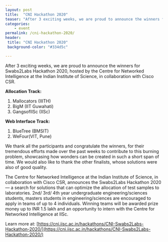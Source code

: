 ```yaml
---
layout: post
title:  "CNI Hackathon 2020"
teaser: "After 3 exciting weeks, we are proud to announce the winners for Swabs2Labs Hackathon 2020, hosted by the Centre for Networked Intelligence at the Indian Institute of Science, in collaboration with Cisco CSR."
categories:
    - event 
permalink: /cni-hackathon-2020/
header:
 title: "CNI Hackathon 2020"
 background-color: "#334d5c"

---
```

After 3 exciting weeks, we are proud to announce the winners for Swabs2Labs Hackathon 2020, hosted by the Centre for Networked Intelligence at the Indian Institute of Science, in collaboration with Cisco CSR.

**Allocation Track:**

<ol style="list-style-type: decimal">
    <li>Mallocators (IIITH)</li>
    <li>BigM (IIT Guwahati)</li>
    <li>GangsofIISc (IISc)</li>
</ol>


**Web Interface Track:**

<ol style="list-style-type: decimal">
<li> BlueTree (BMSIT)</li>
<li> WeFour(VIT, Pune)</li>
</ol>

We thank all the participants and congratulate the winners, for their tremendous efforts made over the past weeks to contribute to this burning problem, showcasing how wonders can be created in such a short span of time. We would also like to thank the other finalists, whose solutions were also of good quality.

The Centre for Networked Intelligence at the Indian Institute of Science, in collaboration with Cisco CSR, announces the Swabs2Labs Hackathon 2020 — a search for solutions that can optimize the allocation of test samples to laboratories.  2nd/ 3rd/ 4th year undergraduate engineering/sciences students, masters students in engineering/sciences are encouraged to apply in teams of up to 4 individuals. Winning teams will be awarded prize money up to INR 1.5 lakh and an opportunity to intern with the Centre for Networked Intelligence at IISc. 

 

Learn more at: [https://cni.iisc.ac.in/hackathons/CNI-Swabs2Labs-Hackathon-2020/](https://cni.iisc.ac.in/hackathons/CNI-Swabs2Labs-Hackathon-2020/)
